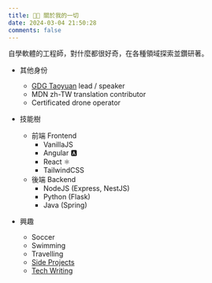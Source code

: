 ```yaml
---
title: 👨‍💻 關於我的一切
date: 2024-03-04 21:50:28
comments: false
---
```


自學軟體的工程師，對什麼都很好奇，在各種領域探索並鑽研著。

* 其他身份
  * [GDG Taoyuan](https://gdg.community.dev/gdg-taoyuan/) lead / speaker
  * MDN zh-TW translation contributor
  * Certificated drone operator

* 技能樹
  * 前端 Frontend
    * VanillaJS
    * Angular 🅰️
    * React ⚛️
    * TailwindCSS
  * 後端 Backend
    * NodeJS (Express, NestJS)
    * Python (Flask)
    * Java (Spring)

* 興趣
  * Soccer
  * Swimming
  * Travelling
  * [Side Projects](https://kun-neng.github.io/side-projects)
  * [Tech Writing](https://medium.com/@kunneng.hung)
